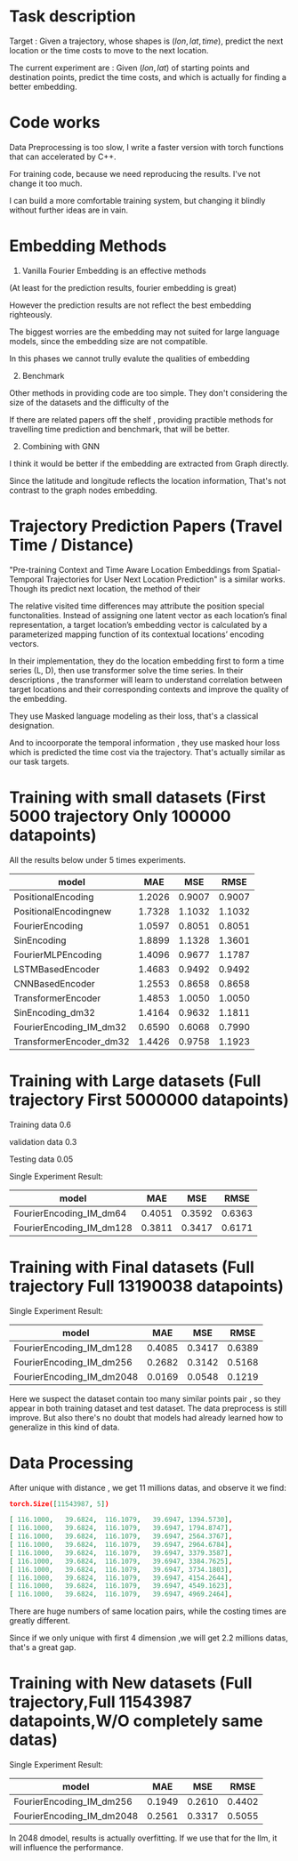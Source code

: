 # Task description

Target : Given a trajectory, whose shapes is $(lon,lat,time)$, predict the next location or the time costs to move to the next location.

The current experiment are : Given $(lon,lat)$ of starting points and destination points, predict the time costs, and which is actually for finding a better embedding.

# Code works

Data Preprocessing is too slow, I write a faster version with torch functions that can accelerated by C++.

For training code, because we need reproducing the results. I've not change it too much.

I can build a more comfortable training system, but changing it blindly without further ideas are in vain.

# Embedding Methods

1. Vanilla Fourier Embedding is an effective methods 

(At least for the prediction results, fourier embedding is great)

However the prediction results are not reflect the best embedding righteously. 

The biggest worries are the embedding may not suited for large language models, since the embedding size are not compatible.

In this phases we cannot trully evalute the qualities of embedding

2. Benchmark

Other methods in providing code are too simple. They don't considering the size of the datasets and the difficulty of the 

If there are related papers off the shelf , providing practible methods for travelling time prediction and benchmark, that will be better.

2. Combining with GNN

I think it would be better if the embedding are extracted from Graph directly.

Since the latitude and longitude reflects the location information, That's not contrast to the graph nodes embedding.

# Trajectory Prediction Papers (Travel Time / Distance)

"Pre-training Context and Time Aware Location Embeddings from Spatial-Temporal Trajectories for User Next Location Prediction" is a similar works. Though its predict next location, the method of their 

The relative visited time differences may attribute the position special functonalities. Instead of assigning one latent vector as each location’s final representation, a target location’s embedding vector is calculated by a parameterized mapping function of its contextual locations’ encoding vectors.

In their implementation, they do the location embedding first to form a time series (L, D), then use transformer solve the time series. In their descriptions , the transformer will learn to understand correlation between target locations and their corresponding contexts and improve the quality of the embedding.

They use Masked language modeling as their loss, that's a classical designation.

And to incoorporate the temporal information , they use masked hour loss which is predicted the time cost via the trajectory. That's actually similar as our task targets.


# Training with small datasets (First 5000 trajectory Only 100000 datapoints)

All the results below under 5 times experiments.

model|MAE|MSE|RMSE|
|-|-|-|-|
PositionalEncoding|1.2026|0.9007|0.9007
PositionalEncodingnew|1.7328|1.1032|1.1032
FourierEncoding|1.0597|0.8051|0.8051
SinEncoding|1.8899|1.1328|1.3601
FourierMLPEncoding|1.4096|0.9677|1.1787
LSTMBasedEncoder|1.4683|0.9492|0.9492
CNNBasedEncoder|1.2553|0.8658|0.8658
TransformerEncoder|1.4853|1.0050|1.0050
SinEncoding_dm32|1.4164|0.9632|1.1811
FourierEncoding_IM_dm32|0.6590|0.6068|0.7990
TransformerEncoder_dm32|1.4426|0.9758|1.1923

# Training with Large datasets (Full trajectory First 5000000 datapoints)

Training data 0.6

validation data 0.3

Testing data 0.05 

Single Experiment Result:

model|MAE|MSE|RMSE|
|-|-|-|-|
FourierEncoding_IM_dm64|0.4051|0.3592|0.6363
FourierEncoding_IM_dm128|0.3811|0.3417|0.6171


# Training with Final datasets (Full trajectory Full 13190038 datapoints)

Single Experiment Result:

model|MAE|MSE|RMSE|
|-|-|-|-|
FourierEncoding_IM_dm128|0.4085|0.3417|0.6389
FourierEncoding_IM_dm256|0.2682|0.3142|0.5168
FourierEncoding_IM_dm2048|0.0169|0.0548|0.1219

Here we suspect the dataset contain too many similar points pair , so they appear in both training dataset and test dataset. The data preprocess is still improve. But also there's no doubt that models had already learned how to generalize in this kind of data.

# Data Processing

After unique with distance , we get 11 millions datas, and observe it we find:

```json
torch.Size([11543987, 5])

[ 116.1000,   39.6824,  116.1079,   39.6947, 1394.5730],
[ 116.1000,   39.6824,  116.1079,   39.6947, 1794.8747],
[ 116.1000,   39.6824,  116.1079,   39.6947, 2564.3767],
[ 116.1000,   39.6824,  116.1079,   39.6947, 2964.6784],
[ 116.1000,   39.6824,  116.1079,   39.6947, 3379.3587],
[ 116.1000,   39.6824,  116.1079,   39.6947, 3384.7625],
[ 116.1000,   39.6824,  116.1079,   39.6947, 3734.1803],
[ 116.1000,   39.6824,  116.1079,   39.6947, 4154.2644],
[ 116.1000,   39.6824,  116.1079,   39.6947, 4549.1623],
[ 116.1000,   39.6824,  116.1079,   39.6947, 4969.2464],
```

There are huge numbers of same location pairs, while the costing times are greatly different.

Since if we only unique with first 4 dimension ,we will get 2.2 millions datas, that's a great gap.

# Training with New datasets (Full trajectory,Full 11543987 datapoints,W/O completely same datas)

Single Experiment Result:

model|MAE|MSE|RMSE|
|-|-|-|-|
FourierEncoding_IM_dm256|0.1949|0.2610|0.4402
FourierEncoding_IM_dm2048|0.2561|0.3317|0.5055

In 2048 dmodel, results is actually overfitting. If we use that for the llm, it will influence the performance.
